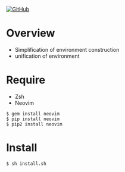 <a href="LICENSE" alt="MIT License"><img alt="GitHub" src="https://img.shields.io/github/license/toshiki670/dotfiles?style=flat-square"></a>

# Overview
- Simplification of environment construction
- unification of environment


# Require
- Zsh
- Neovim  
```
$ gem install neovim
$ pip install neovim
$ pip2 install neovim
```

# Install
`$ sh install.sh`
